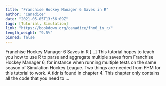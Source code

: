 ```yaml
---
title: "Franchise Hockey Manager 6 Saves in R"
author: "Canadice"
date: "2021-05-05T13:56:09Z"
tags: [Tutorial, Simulation]
link: "https://bookdown.org/canadice/fhm6_in_r/"
length_weight: "9.5%"
pinned: false
---
```


Franchise Hockey Manager 6 Saves in R [...] This tutorial hopes to teach you how to use R to parse and aggregate multiple saves from Franchise Hockey Manager 6, for instance when running multiple tests on the same season of Simulation Hockey League. Two things are needed from FHM for this tutorial to work. A tldr is found in chapter 4. This chapter only contains all the code that you need to ...
